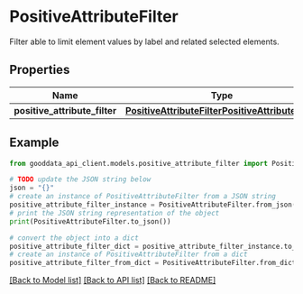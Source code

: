 # PositiveAttributeFilter

Filter able to limit element values by label and related selected elements.

## Properties

Name | Type | Description | Notes
------------ | ------------- | ------------- | -------------
**positive_attribute_filter** | [**PositiveAttributeFilterPositiveAttributeFilter**](PositiveAttributeFilterPositiveAttributeFilter.md) |  | 

## Example

```python
from gooddata_api_client.models.positive_attribute_filter import PositiveAttributeFilter

# TODO update the JSON string below
json = "{}"
# create an instance of PositiveAttributeFilter from a JSON string
positive_attribute_filter_instance = PositiveAttributeFilter.from_json(json)
# print the JSON string representation of the object
print(PositiveAttributeFilter.to_json())

# convert the object into a dict
positive_attribute_filter_dict = positive_attribute_filter_instance.to_dict()
# create an instance of PositiveAttributeFilter from a dict
positive_attribute_filter_from_dict = PositiveAttributeFilter.from_dict(positive_attribute_filter_dict)
```
[[Back to Model list]](../README.md#documentation-for-models) [[Back to API list]](../README.md#documentation-for-api-endpoints) [[Back to README]](../README.md)


